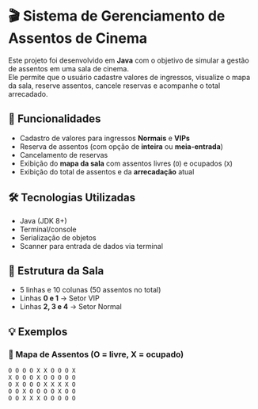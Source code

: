 # 🎬 Sistema de Gerenciamento de Assentos de Cinema

Este projeto foi desenvolvido em **Java** com o objetivo de simular a gestão de assentos em uma sala de cinema.  
Ele permite que o usuário cadastre valores de ingressos, visualize o mapa da sala, reserve assentos, cancele reservas e acompanhe o total arrecadado.  

## 🚀 Funcionalidades

- Cadastro de valores para ingressos **Normais** e **VIPs**  
- Reserva de assentos (com opção de **inteira** ou **meia-entrada**)  
- Cancelamento de reservas  
- Exibição do **mapa da sala** com assentos livres (`O`) e ocupados (`X`)  
- Exibição do total de assentos e da **arrecadação** atual  

## 🛠️ Tecnologias Utilizadas

- Java (JDK 8+)
- Terminal/console
- Serialização de objetos  
- Scanner para entrada de dados via terminal  

## 📌 Estrutura da Sala

- 5 linhas e 10 colunas (50 assentos no total)  
- Linhas **0 e 1** → Setor VIP  
- Linhas **2, 3 e 4** → Setor Normal  

## 💡 Exemplos

### 📍 Mapa de Assentos (O = livre, X = ocupado)

```text
O O O O X X O O O X  
X O O O X O O O O O  
O X O O O X X X X O  
O O X O O O O X O O  
O O X X X O O O O O  
```
